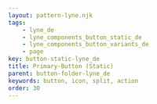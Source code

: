 ```yaml
---
layout: pattern-lyne.njk
tags: 
    - lyne_de
    - lyne_components_button_static_de
    - lyne_components_button_variants_de
    - page
key: button-static-lyne_de
title: Primary-Button (Static)
parent: button-folder-lyne_de
keywords: button, icon, split, action
order: 30
---
```

